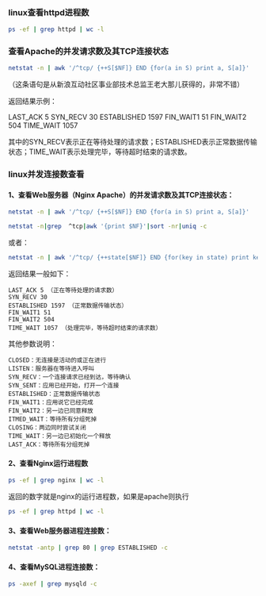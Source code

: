 ### linux查看httpd进程数

```bash
ps -ef | grep httpd | wc -l
```

### 查看Apache的并发请求数及其TCP连接状态
```bash
netstat -n | awk '/^tcp/ {++S[$NF]} END {for(a in S) print a, S[a]}'
```
（这条语句是从新浪互动社区事业部技术总监王老大那儿获得的，非常不错）

返回结果示例：

LAST_ACK 5
SYN_RECV 30
ESTABLISHED 1597
FIN_WAIT1 51
FIN_WAIT2 504
TIME_WAIT 1057

其中的SYN_RECV表示正在等待处理的请求数；ESTABLISHED表示正常数据传输状态；TIME_WAIT表示处理完毕，等待超时结束的请求数。





### linux并发连接数查看


#### 1、查看Web服务器（Nginx Apache）的并发请求数及其TCP连接状态：

```bash
netstat -n | awk '/^tcp/ {++S[$NF]} END {for(a in S) print a, S[a]}'
```

```bash
netstat -n|grep  ^tcp|awk '{print $NF}'|sort -nr|uniq -c
```
或者：

```bash
netstat -n | awk '/^tcp/ {++state[$NF]} END {for(key in state) print key,"t",state[key]}'
```

返回结果一般如下：

``` 
LAST_ACK 5 （正在等待处理的请求数）
SYN_RECV 30
ESTABLISHED 1597 （正常数据传输状态）
FIN_WAIT1 51
FIN_WAIT2 504
TIME_WAIT 1057 （处理完毕，等待超时结束的请求数）
```

其他参数说明：

``` 
CLOSED：无连接是活动的或正在进行
LISTEN：服务器在等待进入呼叫
SYN_RECV：一个连接请求已经到达，等待确认
SYN_SENT：应用已经开始，打开一个连接
ESTABLISHED：正常数据传输状态
FIN_WAIT1：应用说它已经完成
FIN_WAIT2：另一边已同意释放
ITMED_WAIT：等待所有分组死掉
CLOSING：两边同时尝试关闭
TIME_WAIT：另一边已初始化一个释放
LAST_ACK：等待所有分组死掉
``` 
#### 2、查看Nginx运行进程数

```bash
ps -ef | grep nginx | wc -l
```
返回的数字就是nginx的运行进程数，如果是apache则执行

```bash
ps -ef | grep httpd | wc -l
``` 
#### 3、查看Web服务器进程连接数：

```bash
netstat -antp | grep 80 | grep ESTABLISHED -c
``` 
#### 4、查看MySQL进程连接数：
```bash
ps -axef | grep mysqld -c
```